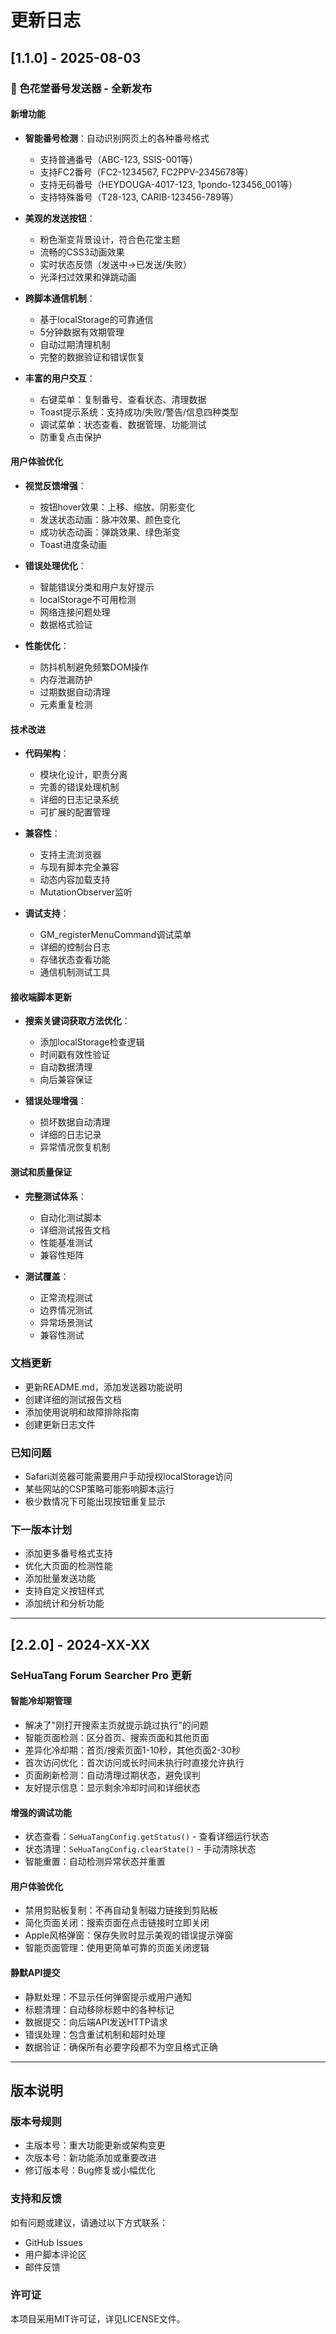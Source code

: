 # 更新日志

## [1.1.0] - 2025-08-03

### 🌸 色花堂番号发送器 - 全新发布

#### 新增功能
- **智能番号检测**：自动识别网页上的各种番号格式
  - 支持普通番号（ABC-123, SSIS-001等）
  - 支持FC2番号（FC2-1234567, FC2PPV-2345678等）
  - 支持无码番号（HEYDOUGA-4017-123, 1pondo-123456_001等）
  - 支持特殊番号（T28-123, CARIB-123456-789等）

- **美观的发送按钮**：
  - 粉色渐变背景设计，符合色花堂主题
  - 流畅的CSS3动画效果
  - 实时状态反馈（发送中→已发送/失败）
  - 光泽扫过效果和弹跳动画

- **跨脚本通信机制**：
  - 基于localStorage的可靠通信
  - 5分钟数据有效期管理
  - 自动过期清理机制
  - 完整的数据验证和错误恢复

- **丰富的用户交互**：
  - 右键菜单：复制番号、查看状态、清理数据
  - Toast提示系统：支持成功/失败/警告/信息四种类型
  - 调试菜单：状态查看、数据管理、功能测试
  - 防重复点击保护

#### 用户体验优化
- **视觉反馈增强**：
  - 按钮hover效果：上移、缩放、阴影变化
  - 发送状态动画：脉冲效果、颜色变化
  - 成功状态动画：弹跳效果、绿色渐变
  - Toast进度条动画

- **错误处理优化**：
  - 智能错误分类和用户友好提示
  - localStorage不可用检测
  - 网络连接问题处理
  - 数据格式验证

- **性能优化**：
  - 防抖机制避免频繁DOM操作
  - 内存泄漏防护
  - 过期数据自动清理
  - 元素重复检测

#### 技术改进
- **代码架构**：
  - 模块化设计，职责分离
  - 完善的错误处理机制
  - 详细的日志记录系统
  - 可扩展的配置管理

- **兼容性**：
  - 支持主流浏览器
  - 与现有脚本完全兼容
  - 动态内容加载支持
  - MutationObserver监听

- **调试支持**：
  - GM_registerMenuCommand调试菜单
  - 详细的控制台日志
  - 存储状态查看功能
  - 通信机制测试工具

#### 接收端脚本更新
- **搜索关键词获取方法优化**：
  - 添加localStorage检查逻辑
  - 时间戳有效性验证
  - 自动数据清理
  - 向后兼容保证

- **错误处理增强**：
  - 损坏数据自动清理
  - 详细的日志记录
  - 异常情况恢复机制

#### 测试和质量保证
- **完整测试体系**：
  - 自动化测试脚本
  - 详细测试报告文档
  - 性能基准测试
  - 兼容性矩阵

- **测试覆盖**：
  - 正常流程测试
  - 边界情况测试
  - 异常场景测试
  - 兼容性测试

### 文档更新
- 更新README.md，添加发送器功能说明
- 创建详细的测试报告文档
- 添加使用说明和故障排除指南
- 创建更新日志文件

### 已知问题
- Safari浏览器可能需要用户手动授权localStorage访问
- 某些网站的CSP策略可能影响脚本运行
- 极少数情况下可能出现按钮重复显示

### 下一版本计划
- 添加更多番号格式支持
- 优化大页面的检测性能
- 添加批量发送功能
- 支持自定义按钮样式
- 添加统计和分析功能

---

## [2.2.0] - 2024-XX-XX

### SeHuaTang Forum Searcher Pro 更新

#### 智能冷却期管理
- 解决了"刚打开搜索主页就提示跳过执行"的问题
- 智能页面检测：区分首页、搜索页面和其他页面
- 差异化冷却期：首页/搜索页面1-10秒，其他页面2-30秒
- 首次访问优化：首次访问或长时间未执行时直接允许执行
- 页面刷新检测：自动清理过期状态，避免误判
- 友好提示信息：显示剩余冷却时间和详细状态

#### 增强的调试功能
- 状态查看：`SeHuaTangConfig.getStatus()` - 查看详细运行状态
- 状态清理：`SeHuaTangConfig.clearState()` - 手动清除状态
- 智能重置：自动检测异常状态并重置

#### 用户体验优化
- 禁用剪贴板复制：不再自动复制磁力链接到剪贴板
- 简化页面关闭：搜索页面在点击链接时立即关闭
- Apple风格弹窗：保存失败时显示美观的错误提示弹窗
- 智能页面管理：使用更简单可靠的页面关闭逻辑

#### 静默API提交
- 静默处理：不显示任何弹窗提示或用户通知
- 标题清理：自动移除标题中的各种标记
- 数据提交：向后端API发送HTTP请求
- 错误处理：包含重试机制和超时处理
- 数据验证：确保所有必要字段都不为空且格式正确

---

## 版本说明

### 版本号规则
- 主版本号：重大功能更新或架构变更
- 次版本号：新功能添加或重要改进
- 修订版本号：Bug修复或小幅优化

### 支持和反馈
如有问题或建议，请通过以下方式联系：
- GitHub Issues
- 用户脚本评论区
- 邮件反馈

### 许可证
本项目采用MIT许可证，详见LICENSE文件。
